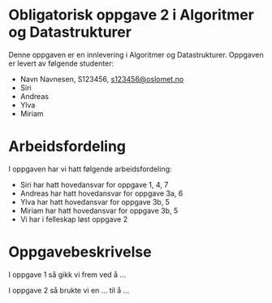 # Obligatorisk oppgave 2 i Algoritmer og Datastrukturer

Denne oppgaven er en innlevering i Algoritmer og Datastrukturer. 
Oppgaven er levert av følgende studenter:
* Navn Navnesen, S123456, s123456@oslomet.no
* Siri
* Andreas 
* Ylva
* Miriam

# Arbeidsfordeling

I oppgaven har vi hatt følgende arbeidsfordeling:
* Siri har hatt hovedansvar for oppgave 1, 4, 7
* Andreas har hatt hovedansvar for oppgave 3a, 6
* Ylva har hatt hovedansvar for oppgave 3b, 5 
* Miriam har hatt hovedansvar for oppgave 3b, 5
* Vi har i felleskap løst oppgave 2

# Oppgavebeskrivelse

I oppgave 1 så gikk vi frem ved å ...

I oppgave 2 så brukte vi en ... til å ...

